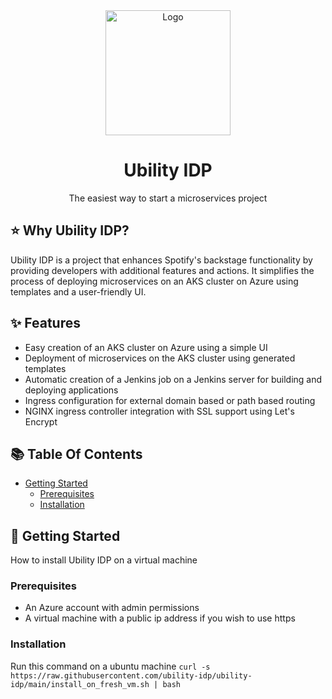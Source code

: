 <div align="center">
  <a href="https://www.ubilityai.com/" target="_blank">
  <picture>
    <img src="https://static.wixstatic.com/media/6263ca_82e330205265468487a636c3c4b673e7~mv2.png/v1/fill/w_298,h_96,al_c,q_85,usm_0.66_1.00_0.01,enc_auto/Ubility-logo-3%20(1)_edited.png" width="200" alt="Logo"/>
  </picture>
  </a>
</div>

<h1 align="center">Ubility IDP</h1>

<div align="center">
The easiest way to start a microservices project
</div>

## ⭐️ Why Ubility IDP?

Ubility IDP is a project that enhances Spotify's backstage functionality by providing developers with additional features and actions. It simplifies the process of deploying microservices on an AKS cluster on Azure using templates and a user-friendly UI.

## ✨ Features

- Easy creation of an AKS cluster on Azure using a simple UI
- Deployment of microservices on the AKS cluster using generated templates
- Automatic creation of a Jenkins job on a Jenkins server for building and deploying applications
- Ingress configuration for external domain based or path based routing
- NGINX ingress controller integration with SSL support using Let's Encrypt

## 📚 Table Of Contents

- [Getting Started](https://github.com/ubility-backstage/ubility-backstage#-getting-started)
  - [Prerequisites](https://github.com/ubility-backstage/ubility-backstage#-prerequisites)
  - [Installation](https://github.com/ubility-backstage/ubility-backstage#-installation)

## 🚀 Getting Started

How to install Ubility IDP on a virtual machine

### Prerequisites

- An Azure account with admin permissions
- A virtual machine with a public ip address if you wish to use https

### Installation

Run this command on a ubuntu machine
`curl -s https://raw.githubusercontent.com/ubility-idp/ubility-idp/main/install_on_fresh_vm.sh | bash`
